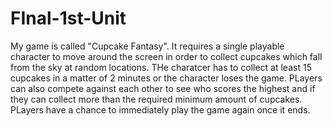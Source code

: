 # FInal-1st-Unit

My game is called "Cupcake Fantasy". It requires a single playable character to move around the screen in order to collect cupcakes which fall from the sky at random locations. THe charatcer has to collect at least 15 cupcakes in a matter of 2 minutes or the character loses the game. PLayers can also compete against each other to see who scores the highest and if they can collect more than the required minimum amount of cupcakes. PLayers have a chance to immediately play the game again once it ends.
